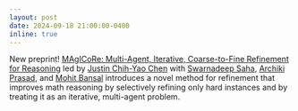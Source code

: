 ```yaml
---
layout: post
date: 2024-09-18 21:00:00-0400
inline: true
---
```


New preprint! [MAgICoRe: Multi-Agent, Iterative, Coarse-to-Fine Refinement for Reasoning](https://arxiv.org/abs/2409.12147) led by [Justin Chih-Yao Chen]() with [Swarnadeep Saha](https://swarnahub.github.io), [Archiki Prasad](https://archiki.github.io), and [Mohit Bansal](https://www.cs.unc.edu/~mbansal/) introduces a novel method for refinement that improves math reasoning by selectively refining only hard instances and by treating it as an iterative, multi-agent problem.

